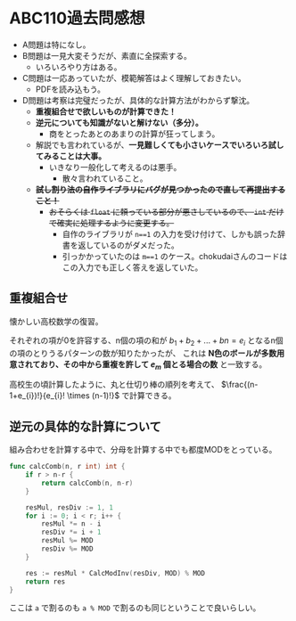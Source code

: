 # ABC110過去問感想

- A問題は特になし。
- B問題は一見大変そうだが、素直に全探索する。
  - いろいろやり方はある。
- C問題は一応あっていたが、模範解答はよく理解しておきたい。
  - PDFを読み込もう。
- D問題は考察は完璧だったが、具体的な計算方法がわからず撃沈。
  - **重複組合せで欲しいものが計算できた！**
  - **逆元についても知識がないと解けない（多分）。**
    - 商をとったあとのあまりの計算が狂ってしまう。
  - 解説でも言われているが、**一見難しくても小さいケースでいろいろ試してみることは大事。**
    - いきなり一般化して考えるのは悪手。
      - 散々言われていること。
  - ~~**試し割り法の自作ライブラリにバグが見つかったので直して再提出すること！**~~
    - ~~おそらくは `float` に頼っている部分が悪さしているので、 `int` だけで確実に処理するように変更する。~~
		- 自作のライブラリが `n==1` の入力を受け付けて、しかも誤った辞書を返しているのがダメだった。
  		- 引っかかっていたのは `m==1` のケース。chokudaiさんのコードはこの入力でも正しく答えを返していた。

## 重複組合せ

懐かしい高校数学の復習。

それぞれの項が0を許容する、n個の項の和が $b_{1} + b_{2} + ... + b{n} = e_{i}$ となるn個の項のとりうるパターンの数が知りたかったが、
これは **N色のボールが多数用意されており、その中から重複を許して $e_{m}$ 個とる場合の数** と一致する。

高校生の頃計算したように、丸と仕切り棒の順列を考えて、 $\frac{(n-1+e_{i})!}{e_{i}! \times (n-1)!}$ で計算できる。

## 逆元の具体的な計算について

組み合わせを計算する中で、分母を計算する中でも都度MODをとっている。

```go
func calcComb(n, r int) int {
	if r > n-r {
		return calcComb(n, n-r)
	}

	resMul, resDiv := 1, 1
	for i := 0; i < r; i++ {
		resMul *= n - i
		resDiv *= i + 1
		resMul %= MOD
		resDiv %= MOD
	}

	res := resMul * CalcModInv(resDiv, MOD) % MOD
	return res
}
```

ここは `a` で割るのも `a % MOD` で割るのも同じということで良いらしい。
